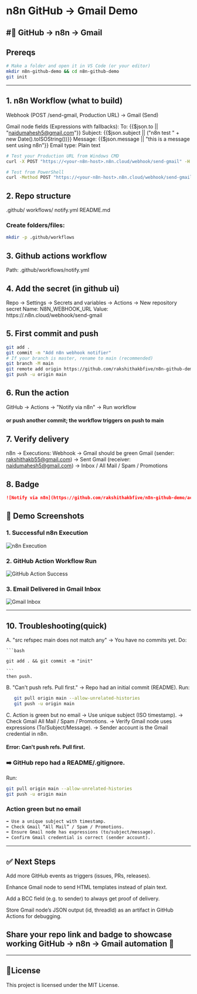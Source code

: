 # n8n GitHub → Gmail Demo
#🚀 GitHub → n8n → Gmail
---

##  Prereqs

```bash
# Make a folder and open it in VS Code (or your editor)
mkdir n8n-github-demo && cd n8n-github-demo
git init
```
---
## 1. n8n Workflow (what to build)
Webhook  (POST /send-gmail, Production URL)
   → Gmail (Send)

Gmail node fields (Expressions with fallbacks):
To:   {{$json.to || "naidumahesh5@gmail.com"}}
Subject:  {{$json.subject || ("n8n test " + new Date().toISOString())}}
Message:  {{$json.message || "this is a message sent using n8n"}}
Email type: Plain text

```bash
# Test your Production URL from Windows CMD
curl -X POST "https://<your-n8n-host>.n8n.cloud/webhook/send-gmail" -H "Content-Type: application/json" -d "{\"to\":\"naidumahesh5@gmail.com\",\"subject\":\"Prod test\",\"message\":\"this is a message sent using n8n\"}"

# Test from PowerShell
curl -Method POST "https://<your-n8n-host>.n8n.cloud/webhook/send-gmail" -Headers @{ "Content-Type"="application/json" } -Body '{"to":"naidumahesh5@gmail.com","subject":"Prod test","message":"this is a message sent using n8n"}'
```

## 2. Repo structure 
.github/
  workflows/
    notify.yml
README.md   
### Create folders/files:
```bash 
mkdir -p .github/workflows
```

## 3. Github actions workflow
Path: .github/workflows/notify.yml

## 4. Add the secret (in github ui)
Repo → Settings → Secrets and variables → Actions → New repository secret
Name: N8N_WEBHOOK_URL
Value: https://<your-n8n-host>.n8n.cloud/webhook/send-gmail

## 5. First commit and push
```bash
git add .
git commit -m "Add n8n webhook notifier"
# If your branch is master, rename to main (recommended)
git branch -M main
git remote add origin https://github.com/rakshithakbfive/n8n-github-demo.git
git push -u origin main
```

## 6. Run the action

GitHub → Actions → "Notify via n8n" → Run workflow
#### or push another commit; the workflow triggers on push to main

## 7. Verify delivery

n8n → Executions: Webhook → Gmail should be green
Gmail (sender: rakshithakb55@gmail.com) → Sent
Gmail (receiver: naidumahesh5@gmail.com) → Inbox / All Mail / Spam / Promotions

## 8. Badge
```markdown
![Notify via n8n](https://github.com/rakshithakbfive/n8n-github-demo/actions/workflows/notify.yml/badge.svg)
```

## 📸 Demo Screenshots

### 1. Successful n8n Execution
![n8n Execution](docs/n8n-execution.png)

### 2. GitHub Action Workflow Run
![GitHub Action Success](docs/github-action-success.png)

### 3. Email Delivered in Gmail Inbox
![Gmail Inbox](docs/gmail-inbox.png)

---

## 10. Troubleshooting(quick)

A. "src refspec main does not match any"
   → You have no commits yet. Do:

    ```bash

    git add . && git commit -m "init"

    ```
    then push.

B. "Can't push refs. Pull first."
   → Repo had an initial commit (README). 
   Run:
   ```bash
      git pull origin main --allow-unrelated-histories
      git push -u origin main
```

C. Action is green but no email
   → Use unique subject (ISO timestamp).
   → Check Gmail All Mail / Spam / Promotions.
   → Verify Gmail node uses expressions (To/Subject/Message).
   → Sender account is the Gmail credential in n8n.

#### Error: Can't push refs. Pull first.

### ➡️ GitHub repo had a README/.gitignore. 
Run:
```bash
git pull origin main --allow-unrelated-histories
git push -u origin main

```
### Action green but no email
```markdown
➡️ Use a unique subject with timestamp.
➡️ Check Gmail “All Mail” / Spam / Promotions.
➡️ Ensure Gmail node has expressions (to/subject/message).
➡️ Confirm Gmail credential is correct (sender account).
```
---
## ✅ Next Steps
Add more GitHub events as triggers (issues, PRs, releases).

Enhance Gmail node to send HTML templates instead of plain text.

Add a BCC field (e.g. to sender) to always get proof of delivery.

Store Gmail node’s JSON output (id, threadId) as an artifact in GitHub Actions for debugging.

Share your repo link and badge to showcase working GitHub → n8n → Gmail automation 🎉
---


---

## 📜License
This project is licensed under the MIT License.


